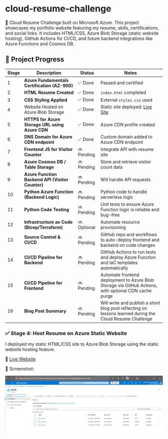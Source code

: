 # cloud-resume-challenge
🚀 Cloud Resume Challenge built on Microsoft Azure. This project showcases my portfolio website featuring my resume, skills, certifications, and social links. It includes HTML/CSS, Azure Blob Storage (static website hosting), GitHub Actions for CI/CD, and future backend integrations like Azure Functions and Cosmos DB.

## 📌 Project Progress

| Stage | Description | Status | Notes |
|-------|-------------|--------|-------|
| 1 | **Azure Fundamentals Certification (AZ-900)** | ✅ Done | Passed and certified |
| 2 | **HTML Resume Created** | ✅ Done | `index.html` completed |
| 3 | **CSS Styling Applied** | ✅ Done | External `styles.css` used |
| 4 | Website Hosted on Azure Blob Storage | ✅ Done | Static site deployed: [Live Site](https://preciouswebsite.z6.web.core.windows.net/) |
| 5 | **HTTPS for Azure Storage URL using Azure CDN** | ✅ Done | Azure CDN profile created |
| 6 | **DNS Domain for Azure CDN endpoint** | ✅ Done | Custom domain added to Azure CDN endpoint |
| 7 | **Frontend JS for Visitor Counter** | 🔜 Pending | Integrate API with resume site |
| 8 | **Azure Cosmos DB / Table Storage** | 🔜 Pending | Store and retrieve visitor count data |
| 9 | **Azure Function Backend API (Visitor Counter)** | 🔜 Pending | Will handle API requests |
|10 | **Python Azure Function (Backend Logic)** | 🔜 Pending | Python code to handle serverless logic |
|11 | **Python Code Testing** | 🔜 Pending | Unit tests to ensure Azure Function logic is reliable and bug-free |
|12 | **Infrastructure as Code (Bicep/Terraform)** | 🔜 Optional | Automate resource provisioning |
|13 | **Source Control & CI/CD** | 🔜 Pending | GitHub repo and workflows to auto-deploy frontend and backend on code changes |
|14 | **CI/CD Pipeline for Backend** | 🔜 Pending | GitHub Actions to run tests and deploy Azure Function and IaC templates automatically |
|15 | **CI/CD Pipeline for Frontend** | 🔜 Pending | Automate frontend deployment to Azure Blob Storage via GitHub Actions, with optional CDN cache purge |
|16 | **Blog Post Summary** | 🔜 Pending | Will write and publish a short blog post reflecting on lessons learned during the Cloud Resume Challenge |



### ✅ Stage 4: Host Resume on Azure Static Website

I deployed my static HTML/CSS site to Azure Blob Storage using the static website hosting feature.

🔗 [Live Website](https://preciouswebsite.z6.web.core.windows.net/)

📸 Screenshot:

![Azure Static Website Hosting](./screenshots/stage-4-azure-static-hosting.png)
